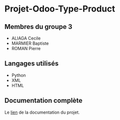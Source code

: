 # Projet-Odoo-Type-Product


## Membres du groupe 3
+ ALIAGA Cecile
+ MARMIER Baptiste
+ ROMAN Pierre

## Langages utilisés
+ Python
+ XML
+ HTML

## Documentation complète
Le [lien](https://rext2507.github.io/product_type) de la documentation du projet.
